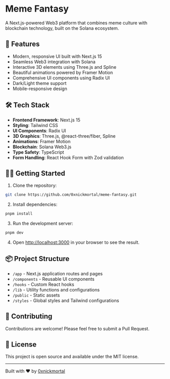 # Meme Fantasy

A Next.js-powered Web3 platform that combines meme culture with blockchain technology, built on the Solana ecosystem.

## 🚀 Features

- Modern, responsive UI built with Next.js 15
- Seamless Web3 integration with Solana
- Interactive 3D elements using Three.js and Spline
- Beautiful animations powered by Framer Motion
- Comprehensive UI components using Radix UI
- Dark/Light theme support
- Mobile-responsive design

## 🛠️ Tech Stack

- **Frontend Framework**: Next.js 15
- **Styling**: Tailwind CSS
- **UI Components**: Radix UI
- **3D Graphics**: Three.js, @react-three/fiber, Spline
- **Animations**: Framer Motion
- **Blockchain**: Solana Web3.js
- **Type Safety**: TypeScript
- **Form Handling**: React Hook Form with Zod validation

## 🏃‍♂️ Getting Started

1. Clone the repository:
```bash
git clone https://github.com/0xnickmortal/meme-fantasy.git
```

2. Install dependencies:
```bash
pnpm install
```

3. Run the development server:
```bash
pnpm dev
```

4. Open [http://localhost:3000](http://localhost:3000) in your browser to see the result.

## 📦 Project Structure

- `/app` - Next.js application routes and pages
- `/components` - Reusable UI components
- `/hooks` - Custom React hooks
- `/lib` - Utility functions and configurations
- `/public` - Static assets
- `/styles` - Global styles and Tailwind configurations

## 🤝 Contributing

Contributions are welcome! Please feel free to submit a Pull Request.

## 📝 License

This project is open source and available under the MIT license.

---

Built with ❤️ by [0xnickmortal](https://github.com/0xnickmortal)
